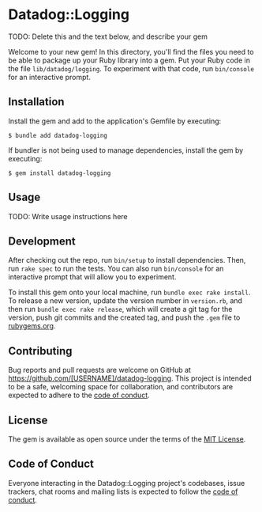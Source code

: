 # Datadog::Logging

TODO: Delete this and the text below, and describe your gem

Welcome to your new gem! In this directory, you'll find the files you need to be able to package up your Ruby library into a gem. Put your Ruby code in the file `lib/datadog/logging`. To experiment with that code, run `bin/console` for an interactive prompt.

## Installation

Install the gem and add to the application's Gemfile by executing:

    $ bundle add datadog-logging

If bundler is not being used to manage dependencies, install the gem by executing:

    $ gem install datadog-logging

## Usage

TODO: Write usage instructions here

## Development

After checking out the repo, run `bin/setup` to install dependencies. Then, run `rake spec` to run the tests. You can also run `bin/console` for an interactive prompt that will allow you to experiment.

To install this gem onto your local machine, run `bundle exec rake install`. To release a new version, update the version number in `version.rb`, and then run `bundle exec rake release`, which will create a git tag for the version, push git commits and the created tag, and push the `.gem` file to [rubygems.org](https://rubygems.org).

## Contributing

Bug reports and pull requests are welcome on GitHub at https://github.com/[USERNAME]/datadog-logging. This project is intended to be a safe, welcoming space for collaboration, and contributors are expected to adhere to the [code of conduct](https://github.com/[USERNAME]/datadog-logging/blob/master/CODE_OF_CONDUCT.md).

## License

The gem is available as open source under the terms of the [MIT License](https://opensource.org/licenses/MIT).

## Code of Conduct

Everyone interacting in the Datadog::Logging project's codebases, issue trackers, chat rooms and mailing lists is expected to follow the [code of conduct](https://github.com/[USERNAME]/datadog-logging/blob/master/CODE_OF_CONDUCT.md).
